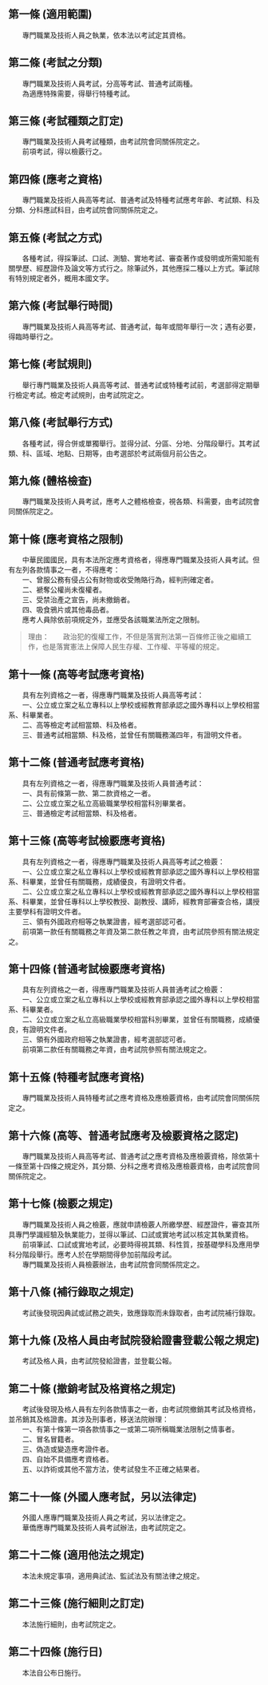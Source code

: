 第一條 (適用範圍)
-----------------
　　專門職業及技術人員之執業，依本法以考試定其資格。  


第二條 (考試之分類)
-------------------
　　專門職業及技術人員考試，分高等考試、普通考試兩種。  
　　為適應特殊需要，得舉行特種考試。  


第三條 (考試種類之訂定)
-----------------------
　　專門職業及技術人員考試種類，由考試院會同關係院定之。  
　　前項考試，得以檢覈行之。  


第四條 (應考之資格)
-------------------
　　專門職業及技術人員高等考試、普通考試及特種考試應考年齡、考試類、科及分類、分科應試科目，由考試院會同關係院定之。  


第五條 (考試之方式)
-------------------
　　各種考試，得採筆試、口試、測驗、實地考試、審查著作或發明或所需知能有關學歷、經歷證件及論文等方式行之。除筆試外，其他應採二種以上方式。筆試除有特別規定者外，概用本國文字。  


第六條 (考試舉行時間)
---------------------
　　專門職業及技術人員高等考試、普通考試，每年或間年舉行一次；遇有必要，得臨時舉行之。  


第七條 (考試規則)
-----------------
　　舉行專門職業及技術人員高等考試、普通考試或特種考試前，考選部得定期舉行檢定考試。檢定考試規則，由考試院定之。  


第八條 (考試舉行方式)
---------------------
　　各種考試，得合併或單獨舉行。並得分試、分區、分地、分階段舉行。其考試類、科、區域、地點、日期等，由考選部於考試兩個月前公告之。  


第九條 (體格檢查)
-----------------
　　專門職業及技術人員考試，應考人之體格檢查，視各類、科需要，由考試院會同關係院定之。  


第十條 (應考資格之限制)
-----------------------
　　中華民國國民，具有本法所定應考資格者，得應專門職業及技術人員考試。但有左列各款情事之一者，不得應考：  
　　一、曾服公務有侵占公有財物或收受賄賂行為，經判刑確定者。  
　　二、褫奪公權尚未復權者。  
　　三、受禁治產之宣告，尚未撤銷者。  
　　四、吸食鴉片或其他毒品者。  
　　應考人員除依前項規定外，並應受各該職業法所定之限制。  
> 理由：　　政治犯的復權工作，不但是落實刑法第一百條修正後之繼續工作，也是落實憲法上保障人民生存權、工作權、平等權的規定。



第十一條 (高等考試應考資格)
---------------------------
　　具有左列資格之一者，得應專門職業及技術人員高等考試：  
　　一、公立或立案之私立專科以上學校或經教育部承認之國外專科以上學校相當系、科畢業者。  
　　二、高等檢定考試相當類、科及格者。  
　　三、普通考試相當類、科及格，並曾任有關職務滿四年，有證明文件者。  


第十二條 (普通考試應考資格)
---------------------------
　　具有左列資格之一者，得應專門職業及技術人員普通考試：  
　　一、具有前條第一款、第二款資格之一者。  
　　二、公立或立案之私立高級職業學校相當科別畢業者。  
　　三、普通檢定考試相當類、科及格者。  


第十三條 (高等考試檢覈應考資格)
-------------------------------
　　具有左列資格之一者，得應專門職業及技術人員高等考試之檢覈：  
　　一、公立或立案之私立專科以上學校或經教育部承認之國外專科以上學校相當系、科畢業，並曾任有關職務，成績優良，有證明文件者。  
　　二、公立或立案之私立專科以上學校或經教育部承認之國外專科以上學校相當系、科畢業，並曾任專科以上學校教授、副教授、講師，經教育部審查合格，講授主要學科有證明文件者。  
　　三、領有外國政府相等之執業證書，經考選部認可者。  
　　前項第一款任有關職務之年資及第二款任教之年資，由考試院參照有關法規定之。  


第十四條 (普通考試檢覈應考資格)
-------------------------------
　　具有左列資格之一者，得應專門職業及技術人員普通考試之檢覈：  
　　一、公立或立案之私立專科以上學校或經教育部承認之國外專科以上學校相當系、科畢業者。  
　　二、公立或立案之私立高級職業學校相當科別畢業，並曾任有關職務，成績優良，有證明文件者。  
　　三、領有外國政府相等之執業證書，經考選部認可者。  
　　前項第二款任有關職務之年資，由考試院參照有關法規定之。  


第十五條 (特種考試應考資格)
---------------------------
　　專門職業及技術人員特種考試之應考資格及應檢覈資格，由考試院會同關係院定之。  


第十六條 (高等、普通考試應考及檢覈資格之認定)
---------------------------------------------
　　專門職業及技術人員高等考試、普通考試之應考資格及應檢覈資格，除依第十一條至第十四條之規定外，其分類、分科之應考資格及應檢覈資格，由考試院會同關係院定之。  


第十七條 (檢覈之規定)
---------------------
　　專門職業及技術人員之檢覈，應就申請檢覈人所繳學歷、經歷證件，審查其所具專門學識經驗及執業能力，並得以筆試、口試或實地考試以核定其執業資格。  
　　前項筆試、口試或實地考試，必要時得視其類、科性質，按基礎學科及應用學科分階段舉行。應考人於在學期間得參加前階段考試。  
　　專門職業及技術人員檢覈辦法，由考試院會同關係院定之。  


第十八條 (補行錄取之規定)
-------------------------
　　考試後發現因典試或試務之疏失，致應錄取而未錄取者，由考試院補行錄取。  


第十九條 (及格人員由考試院發給證書登載公報之規定)
-------------------------------------------------
　　考試及格人員，由考試院發給證書，並登載公報。  


第二十條 (撤銷考試及格資格之規定)
---------------------------------
　　考試後發現及格人員有左列各款情事之一者，由考試院撤銷其考試及格資格，並吊銷其及格證書。其涉及刑事者，移送法院辦理：  
　　一、有第十條第一項各款情事之一或第二項所稱職業法限制之情事者。  
　　二、冒名冒籍者。  
　　三、偽造或變造應考證件者。  
　　四、自始不具備應考資格者。  
　　五、以詐術或其他不當方法，使考試發生不正確之結果者。  


第二十一條 (外國人應考試，另以法律定)
-------------------------------------
　　外國人應專門職業及技術人員之考試，另以法律定之。  
　　華僑應專門職業及技術人員考試辦法，由考試院定之。  


第二十二條 (適用他法之規定)
---------------------------
　　本法未規定事項，適用典試法、監試法及有關法律之規定。  


第二十三條 (施行細則之訂定)
---------------------------
　　本法施行細則，由考試院定之。  


第二十四條 (施行日)
-------------------
　　本法自公布日施行。